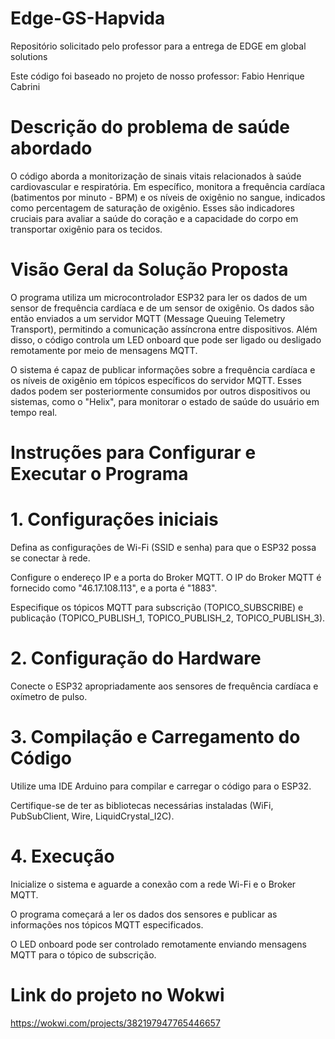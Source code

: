 # Edge-GS-Hapvida
Repositório solicitado pelo professor para a entrega de EDGE em global solutions

Este código foi baseado no projeto de nosso professor: Fabio Henrique Cabrini 


# Descrição do problema de saúde abordado
O código aborda a monitorização de sinais vitais relacionados à saúde cardiovascular e respiratória. Em específico, monitora a frequência cardíaca (batimentos por minuto - BPM) e os níveis de oxigênio no sangue, indicados como percentagem de saturação de oxigênio. Esses são indicadores cruciais para avaliar a saúde do coração e a capacidade do corpo em transportar oxigênio para os tecidos.

# Visão Geral da Solução Proposta
O programa utiliza um microcontrolador ESP32 para ler os dados de um sensor de frequência cardíaca e de um sensor de oxigênio. Os dados são então enviados a um servidor MQTT (Message Queuing Telemetry Transport), permitindo a comunicação assíncrona entre dispositivos. Além disso, o código controla um LED onboard que pode ser ligado ou desligado remotamente por meio de mensagens MQTT.

O sistema é capaz de publicar informações sobre a frequência cardíaca e os níveis de oxigênio em tópicos específicos do servidor MQTT. Esses dados podem ser posteriormente consumidos por outros dispositivos ou sistemas, como o "Helix", para monitorar o estado de saúde do usuário em tempo real.

# Instruções para Configurar e Executar o Programa

# 1. Configurações iniciais 
Defina as configurações de Wi-Fi (SSID e senha) para que o ESP32 possa se conectar à rede.

Configure o endereço IP e a porta do Broker MQTT. O IP do Broker MQTT é fornecido como "46.17.108.113", e a porta é "1883".

Especifique os tópicos MQTT para subscrição (TOPICO_SUBSCRIBE) e publicação (TOPICO_PUBLISH_1, TOPICO_PUBLISH_2, TOPICO_PUBLISH_3).
# 2. Configuração do Hardware
Conecte o ESP32 apropriadamente aos sensores de frequência cardíaca e oxímetro de pulso.

# 3. Compilação e Carregamento do Código
Utilize uma IDE Arduino para compilar e carregar o código para o ESP32.

Certifique-se de ter as bibliotecas necessárias instaladas (WiFi, PubSubClient, Wire, LiquidCrystal_I2C).

# 4. Execução
Inicialize o sistema e aguarde a conexão com a rede Wi-Fi e o Broker MQTT.

O programa começará a ler os dados dos sensores e publicar as informações nos tópicos MQTT especificados.

O LED onboard pode ser controlado remotamente enviando mensagens MQTT para o tópico de subscrição.

# Link do projeto no Wokwi
https://wokwi.com/projects/382197947765446657
